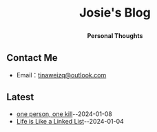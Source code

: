 **<p align="center">Josie's Blog</p>**
====

**<p align="center">Personal Thoughts</p>**


## Contact Me
- Email：[tinaweizq@outlook.com](mailto:tinaweizq@outlook.com)

## Latest
- [one person, one kill](https://github.com/JosieWei2023/blog/issues/7)--2024-01-08
- [Life is Like a Linked List](https://github.com/JosieWei2023/blog/issues/5)--2024-01-04

